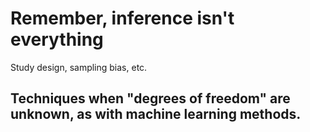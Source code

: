 # Remember, inference isn't everything

Study design, sampling bias, etc.

## Techniques when "degrees of freedom" are unknown,  as  with machine  learning methods.

